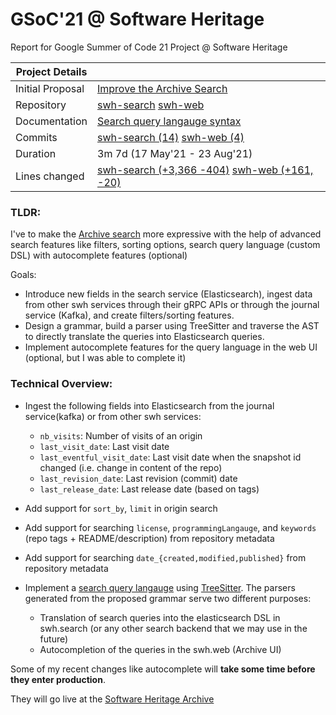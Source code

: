 # GSoC'21 @ Software Heritage
Report for Google Summer of Code 21 Project @ Software Heritage

| Project Details|  |
|---	|---	|
|Initial Proposal|  [Improve the Archive Search](https://docs.google.com/document/d/1pEpm7eHnTO3feNmCShuWkOCVFzo-9l2dMrja_OdjyO4/edit)|
|Repository|[swh-search](https://forge.softwareheritage.org/source/swh-search/) [swh-web](https://forge.softwareheritage.org/source/swh-web/)|
|Documentation|[Search query langauge syntax](https://docs.softwareheritage.org/devel/swh-search/query-language.html)|
|Commits| [swh-search (14)](https://github.com/SoftwareHeritage/swh-search/commits?author=KShivendu) [swh-web (4)](https://github.com/SoftwareHeritage/swh-web/commits?author=KShivendu)|
|Duration| 3m 7d (17 May'21 - 23 Aug'21)|
|Lines changed| [swh-search (+3,366 -404)](https://github.com/SoftwareHeritage/swh-search/graphs/contributors) [swh-web (+161, -20)](https://github.com/SoftwareHeritage/swh-web/graphs/contributors) |

### TLDR:
I've to make the [Archive search](http://archive.softwareheritage.org/) more expressive with the help of advanced search features like filters, sorting options, search query language (custom DSL) with autocomplete features (optional)

Goals:
- Introduce new fields in the search service (Elasticsearch), ingest data from other swh services through their gRPC APIs or through the journal service (Kafka), and create filters/sorting features.
- Design a grammar, build a parser using TreeSitter and traverse the AST to directly translate the queries into Elasticsearch queries.
- Implement autocomplete features for the query language in the web UI (optional, but I was able to complete it)

### Technical Overview:
- Ingest the following fields into Elasticsearch from the journal service(kafka) or from other swh services:
  - `nb_visits`: Number of visits of an origin
  - `last_visit_date`: Last visit date
  - `last_eventful_visit_date`: Last visit date when the snapshot id changed (i.e. change in content of the repo)
  - `last_revision_date`: Last revision (commit) date
  - `last_release_date`: Last release date (based on tags)

- Add support for `sort_by`, `limit` in origin search
- Add support for searching `license`, `programmingLangauge`, and `keywords` (repo tags + README/description) from repository metadata
- Add support for searching `date_{created,modified,published}` from repository metadata
- Implement a [search query langauge](https://docs.softwareheritage.org/devel/swh-search/query-language.html) using [TreeSitter](https://tree-sitter.github.io/tree-sitter/).
  The parsers generated from the proposed grammar serve two different purposes:
  - Translation of search queries into the elasticsearch DSL in swh.search (or any
  other search backend that we may use in the future)
  - Autocompletion of the queries in the swh.web (Archive UI)
  
Some of my recent changes like autocomplete will **take some time before they enter production**.

They will go live at the [Software Heritage Archive](http://archive.softwareheritage.org/)
